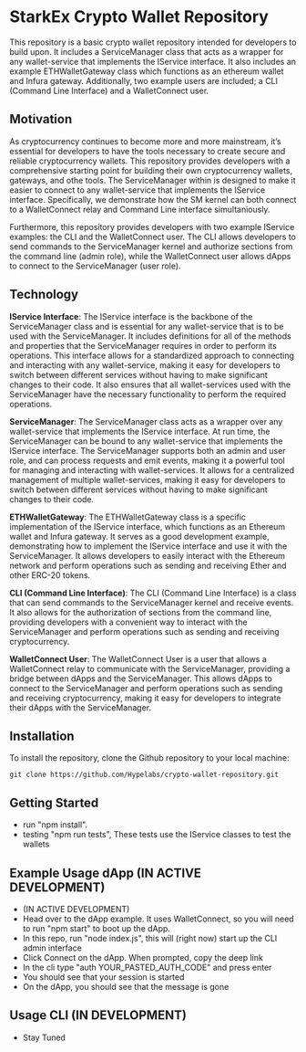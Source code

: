 # StarkEx Crypto Wallet Repository
This repository is a basic crypto wallet repository intended for developers to build upon. It includes a ServiceManager class that acts as a wrapper for any wallet-service that implements the IService interface. It also includes an example ETHWalletGateway class which functions as an ethereum wallet and Infura gateway. Additionally, two example users are included; a CLI (Command Line Interface) and a WalletConnect user.

## Motivation
As cryptocurrency continues to become more and more mainstream, it’s essential for developers to have the tools necessary to create secure and reliable cryptocurrency wallets. This repository provides developers with a comprehensive starting point for building their own cryptocurrency wallets, gateways, and othe tools. The ServiceManager within is designed to make it easier to connect to any wallet-service that implements the IService interface. Specifically, we demonstrate how the SM kernel can both connect to a WalletConnect relay and Command Line interface simultaniously.  

Furthermore, this repository provides developers with two example IService examples: the CLI and the WalletConnect user. The CLI allows developers to send commands to the ServiceManager kernel and authorize sections from the command line (admin role), while the WalletConnect user allows dApps to connect to the ServiceManager (user role). 

## Technology
**IService Interface**: The IService interface is the backbone of the ServiceManager class and is essential for any wallet-service that is to be used with the ServiceManager. It includes definitions for all of the methods and properties that the ServiceManager requires in order to perform its operations. This interface allows for a standardized approach to connecting and interacting with any wallet-service, making it easy for developers to switch between different services without having to make significant changes to their code. It also ensures that all wallet-services used with the ServiceManager have the necessary functionality to perform the required operations.

**ServiceManager**: The ServiceManager class acts as a wrapper over any wallet-service that implements the IService interface. At run time, the ServiceManager can be bound to any wallet-service that implements the IService interface. The ServiceManager supports both an admin and user role, and can process requests and emit events, making it a powerful tool for managing and interacting with wallet-services. It allows for a centralized management of multiple wallet-services, making it easy for developers to switch between different services without having to make significant changes to their code.

**ETHWalletGateway**: The ETHWalletGateway class is a specific implementation of the IService interface, which functions as an Ethereum wallet and Infura gateway. It serves as a good development example, demonstrating how to implement the IService interface and use it with the ServiceManager. It allows developers to easily interact with the Ethereum network and perform operations such as sending and receiving Ether and other ERC-20 tokens.

**CLI (Command Line Interface)**: The CLI (Command Line Interface) is a class that can send commands to the ServiceManager kernel and receive events. It also allows for the authorization of sections from the command line, providing developers with a convenient way to interact with the ServiceManager and perform operations such as sending and receiving cryptocurrency.

**WalletConnect User**: The WalletConnect User is a user that allows a WalletConnect relay to communicate with the ServiceManager, providing a bridge between dApps and the ServiceManager. This allows dApps to connect to the ServiceManager and perform operations such as sending and receiving cryptocurrency, making it easy for developers to integrate their dApps with the ServiceManager.

## Installation

To install the repository, clone the Github repository to your local machine:

```
git clone https://github.com/Hypelabs/crypto-wallet-repository.git
```

## Getting Started

- run "npm install". 
- testing "npm run tests", These tests use the IService classes to test the wallets

## Example Usage dApp (IN ACTIVE DEVELOPMENT)
- (IN ACTIVE DEVELOPMENT)
- Head over to the dApp example. It uses WalletConnect, so you will need to run "npm start" to boot up the dApp.
- In this repo, run "node index.js", this will (right now) start up the CLI admin interface
- Click Connect on the dApp. When prompted, copy the deep link
- In the cli type "auth YOUR_PASTED_AUTH_CODE" and press enter
- You should see that your session is started
- On the dApp, you should see that the message is gone 

## Usage CLI (IN DEVELOPMENT)
- Stay Tuned